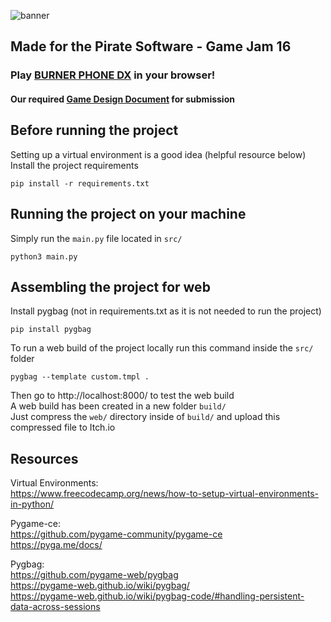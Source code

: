 ![banner](https://github.com/user-attachments/assets/60378b38-7776-4bed-a78b-9c3d6e0fd507)
## Made for the Pirate Software - Game Jam 16  
  
### Play [BURNER PHONE DX](https://codefizz.itch.io/burner-phone-dx) in your browser!  
#### Our required [Game Design Document](https://docs.google.com/document/d/1SHjlmuTUBG7k_oTGKtTy5QzmAeL_i38akRReEu16uHc/edit?usp=sharing) for submission  


## Before running the project
Setting up a virtual environment is a good idea (helpful resource below)  
Install the project requirements
```
pip install -r requirements.txt
```
## Running the project on your machine
Simply run the `main.py` file located in `src/`
```
python3 main.py
```
## Assembling the project for web
Install pygbag (not in requirements.txt as it is not needed to run the project)
```
pip install pygbag
```
To run a web build of the project locally run this command inside the `src/` folder
```
pygbag --template custom.tmpl .
```
Then go to http://localhost:8000/ to test the web build  
A web build has been created in a new folder `build/`  
Just compress the `web/` directory inside of `build/` and upload this compressed file to Itch.io

## Resources
Virtual Environments:  
https://www.freecodecamp.org/news/how-to-setup-virtual-environments-in-python/  

Pygame-ce:  
https://github.com/pygame-community/pygame-ce  
https://pyga.me/docs/  
  
Pygbag:  
https://github.com/pygame-web/pygbag  
https://pygame-web.github.io/wiki/pygbag/  
https://pygame-web.github.io/wiki/pygbag-code/#handling-persistent-data-across-sessions  
